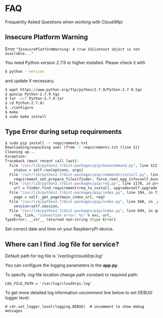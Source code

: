 # FAQ

Frequently Asked Questions when working with Cloud4Rpi

## Insecure Platform Warning

Error `"InsecurePlatformWarning: A true SSLContext object is not available..."`

You need Python version 2.7.9 or higher installed. Please check it with

``` bash
$ python --version
```

and update if necessary.

``` bash
$ wget https://www.python.org/ftp/python/2.7.9/Python-2.7.9.tgz
$ gunzip Python-2.7.9.tgz
$ tar -xvf Python-2.7.9.tar
$ cd Python-2.7.9/
$ ./configure
$ make
$ sudo make install
```

## Type Error during setup requirements

``` bash
$ sudo pip install -r requirements.txt
Downloading/unpacking axel (from -r requirements.txt (line 1))
Cleaning up...
Exception:
Traceback (most recent call last):
  File "/usr/lib/python2.7/dist-packages/pip/basecommand.py", line 122, in main
    status = self.run(options, args)
  File "/usr/lib/python2.7/dist-packages/pip/commands/install.py", line 290, in run
    requirement_set.prepare_files(finder, force_root_egg_info=self.bundle, bundle=self.bundle)
  File "/usr/lib/python2.7/dist-packages/pip/req.py", line 1178, in prepare_files
    url = finder.find_requirement(req_to_install, upgrade=self.upgrade)
  File "/usr/lib/python2.7/dist-packages/pip/index.py", line 194, in find_requirement
    page = self._get_page(main_index_url, req)
  File "/usr/lib/python2.7/dist-packages/pip/index.py", line 568, in _get_page
    session=self.session,
  File "/usr/lib/python2.7/dist-packages/pip/index.py", line 694, in get_page
    req, link, "connection error: %s" % exc, url,
TypeError: __str__ returned non-string (type Error)
```
Set correct date and time on your RaspberryPi device.

## Where can I find .log file for service?

Default path for log file is *'/var/log/cloud4rpi.log'*

You can configure the logging parameters in the **app.py**.

To specify .log file location change path constant to required path:

```LOG_FILE_PATH = '/var/log/cloud4rpi.log'```

To get more detailed log information uncomment line below to set DEBUG logger level:

```# c4r.set_logger_level(logging.DEBUG)  # uncomment to show debug messages```